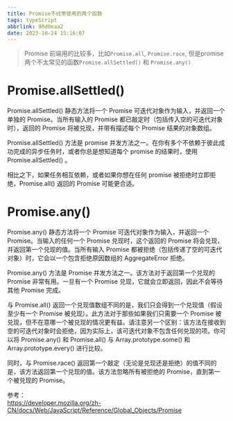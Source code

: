 ```yaml
---
title: Promise不经常使用的两个函数
tags: typeScript
abbrlink: 90d0eaa2
date: 2023-10-24 15:16:07
---
```


> Promise 前端用的比较多，比如`Promise.all`, `Promise.race`, 但是promise两个不太常见的函数`Promise.allSettled()` 和 `Promise.any()`


# Promise.allSettled()  

Promise.allSettled() 静态方法将一个 Promise 可迭代对象作为输入，并返回一个单独的 Promise。当所有输入的 Promise 都已敲定时（包括传入空的可迭代对象时），返回的 Promise 将被兑现，并带有描述每个 Promise 结果的对象数组。  

Promise.allSettled() 方法是 promise 并发方法之一。在你有多个不依赖于彼此成功完成的异步任务时，或者你总是想知道每个 promise 的结果时，使用 Promise.allSettled() 。  

相比之下，如果任务相互依赖，或者如果你想在任何 promise 被拒绝时立即拒绝，Promise.all() 返回的 Promise 可能更合适。  


# Promise.any()  

Promise.any() 静态方法将一个 Promise 可迭代对象作为输入，并返回一个 Promise。当输入的任何一个 Promise 兑现时，这个返回的 Promise 将会兑现，并返回第一个兑现的值。当所有输入 Promise 都被拒绝（包括传递了空的可迭代对象）时，它会以一个包含拒绝原因数组的 AggregateError 拒绝。  

Promise.any() 方法是 Promise 并发方法之一。该方法对于返回第一个兑现的 Promise 非常有用。一旦有一个 Promise 兑现，它就会立即返回，因此不会等待其他 Promise 完成。  

与 Promise.all() 返回一个兑现值数组不同的是，我们只会得到一个兑现值（假设至少有一个 Promise 被兑现）。此方法对于那些如果我们只需要一个 Promise 被兑现，但不在意哪一个被兑现的情况更有益。请注意另一个区别：该方法在接收到空的可迭代对象时会拒绝，因为实际上，该可迭代对象不包含任何兑现的项。你可以将 Promise.any() 和 Promise.all() 与 Array.prototype.some() 和 Array.prototype.every() 进行比较。  

同时，与 Promise.race() 返回第一个敲定（无论是兑现还是拒绝）的值不同的是，该方法返回第一个兑现的值。该方法忽略所有被拒绝的 Promise，直到第一个被兑现的 Promise。  




参考：  
https://developer.mozilla.org/zh-CN/docs/Web/JavaScript/Reference/Global_Objects/Promise